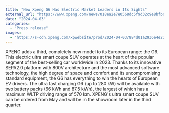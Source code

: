 ```yaml
---
title: "New Xpeng G6 Has Electric Market Leaders in Its Sights"
external_url: "https://www.xpeng.com/news/018ea2e7e0568dc5f9d32c9e8bfb0a52"
date: "2024-04-03"
categories:
  - "Press release"
images:
  - "https://s-cdn.xpeng.com/xpwebsite/prod/2024-04-03/884d01a2936e4e2283c690797a827cd7.jpeg"
---
```


XPENG adds a third, completely new model to its European range: the G6. This electric ultra smart coupe SUV operates at the heart of the popular segment of the best-selling car worldwide in 2023. Thanks to its innovative SEPA2.0 platform with 800V architecture and the most advanced software technology, the high degree of space and comfort and its uncompromising standard equipment, the G6 has everything to win the hearts of European EV drivers. The ultra fast charging G6 (up to 280 kW) will be available with two battery packs (66 kWh and 87.5 kWh), the largest of which has a maximum WLTP driving range of 570 km. XPENG's ultra smart coupe SUV can be ordered from May and will be in the showroom later in the third quarter.